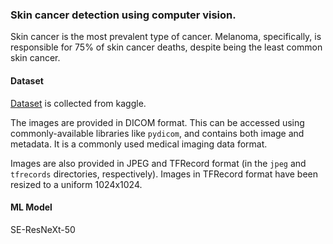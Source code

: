 ### Skin cancer detection using computer vision. 

Skin cancer is the most prevalent type of cancer. Melanoma, specifically, is responsible for 75% of skin cancer deaths, despite being the least common skin cancer.

#### Dataset
[Dataset](https://www.kaggle.com/c/siim-isic-melanoma-classification/data) is collected from kaggle. 

The images are provided in DICOM format. This can be accessed using commonly-available libraries like `pydicom`, and contains both image and metadata. It is a commonly used medical imaging data format.

Images are also provided in JPEG and TFRecord format (in the `jpeg` and `tfrecords` directories, respectively). Images in TFRecord format have been resized to a uniform 1024x1024.

#### ML Model
SE-ResNeXt-50

